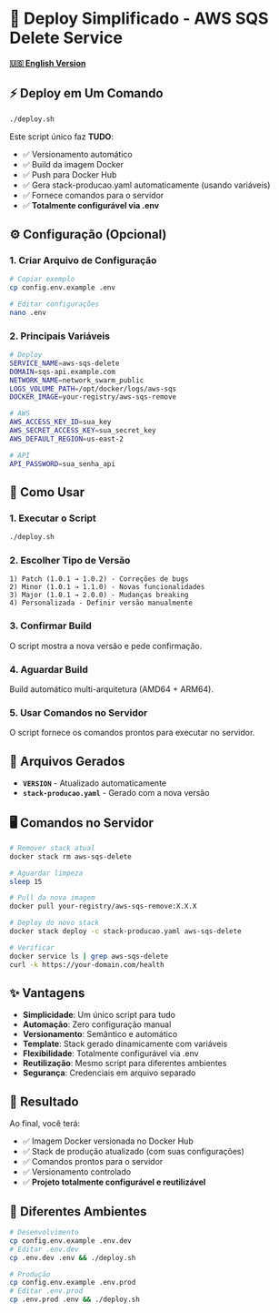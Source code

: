 # 🚀 Deploy Simplificado - AWS SQS Delete Service

**[🇺🇸 English Version](DEPLOY.md)**

## ⚡ Deploy em Um Comando

```bash
./deploy.sh
```

Este script único faz **TUDO**:
- ✅ Versionamento automático
- ✅ Build da imagem Docker
- ✅ Push para Docker Hub
- ✅ Gera stack-producao.yaml automaticamente (usando variáveis)
- ✅ Fornece comandos para o servidor
- ✅ **Totalmente configurável via .env**

## ⚙️ Configuração (Opcional)

### 1. Criar Arquivo de Configuração
```bash
# Copiar exemplo
cp config.env.example .env

# Editar configurações
nano .env
```

### 2. Principais Variáveis
```bash
# Deploy
SERVICE_NAME=aws-sqs-delete
DOMAIN=sqs-api.example.com
NETWORK_NAME=network_swarm_public
LOGS_VOLUME_PATH=/opt/docker/logs/aws-sqs
DOCKER_IMAGE=your-registry/aws-sqs-remove

# AWS
AWS_ACCESS_KEY_ID=sua_key
AWS_SECRET_ACCESS_KEY=sua_secret_key
AWS_DEFAULT_REGION=us-east-2

# API
API_PASSWORD=sua_senha_api
```

## 🎯 Como Usar

### 1. Executar o Script
```bash
./deploy.sh
```

### 2. Escolher Tipo de Versão
```
1) Patch (1.0.1 → 1.0.2) - Correções de bugs
2) Minor (1.0.1 → 1.1.0) - Novas funcionalidades  
3) Major (1.0.1 → 2.0.0) - Mudanças breaking
4) Personalizada - Definir versão manualmente
```

### 3. Confirmar Build
O script mostra a nova versão e pede confirmação.

### 4. Aguardar Build
Build automático multi-arquitetura (AMD64 + ARM64).

### 5. Usar Comandos no Servidor
O script fornece os comandos prontos para executar no servidor.

## 📁 Arquivos Gerados

- **`VERSION`** - Atualizado automaticamente
- **`stack-producao.yaml`** - Gerado com a nova versão

## 🖥️ Comandos no Servidor

```bash
# Remover stack atual
docker stack rm aws-sqs-delete

# Aguardar limpeza
sleep 15

# Pull da nova imagem
docker pull your-registry/aws-sqs-remove:X.X.X

# Deploy do novo stack
docker stack deploy -c stack-producao.yaml aws-sqs-delete

# Verificar
docker service ls | grep aws-sqs-delete
curl -k https://your-domain.com/health
```

## ✨ Vantagens

- **Simplicidade**: Um único script para tudo
- **Automação**: Zero configuração manual
- **Versionamento**: Semântico e automático
- **Template**: Stack gerado dinamicamente com variáveis
- **Flexibilidade**: Totalmente configurável via .env
- **Reutilização**: Mesmo script para diferentes ambientes
- **Segurança**: Credenciais em arquivo separado

## 🎉 Resultado

Ao final, você terá:
- ✅ Imagem Docker versionada no Docker Hub
- ✅ Stack de produção atualizado (com suas configurações)
- ✅ Comandos prontos para o servidor
- ✅ Versionamento controlado
- ✅ **Projeto totalmente configurável e reutilizável**

## 🔄 Diferentes Ambientes

```bash
# Desenvolvimento
cp config.env.example .env.dev
# Editar .env.dev
cp .env.dev .env && ./deploy.sh

# Produção  
cp config.env.example .env.prod
# Editar .env.prod
cp .env.prod .env && ./deploy.sh
``` 
